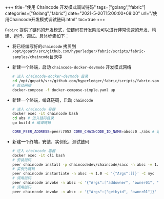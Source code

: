 +++
title="使用 Chaincode 开发模式调试链码"
tags=["golang","fabric"]
categories=["Golang","fabric"]
date="2021-5-20T15:00:00+08:00"
url="/使用Chaincode开发模式调试链码.html"
toc=true
+++
 

 `Fabirc` 提供了链码的开发模式，使链码在开发阶段可以进行非常快速的开发、构建、运行、调试。具体步骤如下：

- 将已经编写好的`chaincode` 拷贝到 `/opt/gopath/src/github.com/hyperledger/fabric/scripts/fabric-samples/chaincode`目录中

- 新建一个终端，启动 `chaincode-docker-devmode` 开发模式网络

  ```bash
  # 进入 chaincode-docker-devmode 目录
  cd /opt/gopath/src/github.com/hyperledger/fabric/scripts/fabric-samples/chaincode-docker-devmode
  # 启动网络
  docker-compose -f docker-compose-simple.yaml up
  ```

- 新建一个终端，编译链码，启动 `chaincode`

  ```bash
  # 进入 chaincode 容器
  docker exec -it chaincode bash
  cd abs # 进入链码目录
  go build # 编译链码
  
  CORE_PEER_ADDRESS=peer:7052 CORE_CHAINCODE_ID_NAME=absc:0 ./abs # 运行 chaincode
  ```

- 新建一个终端，安装，实例化，测试链码

  ```bash
  # 进入 chaincode 容器
  docker exec -it cli bash
  # 安装链码
  peer chaincode install -p chaincodedev/chaincode/sacc -n absc -v 1.0
  # 实例化链码
  peer chaincode instantiate -n absc -v 1.0 -c '{"Args":[]}' -C myc
  # 调用链码
  peer chaincode invoke -n absc -c '{"Args":["addowner", "owner01", "Owner","341412197607041122","1G1BL52P7TR115520"]}' -C myc
  # 调用链码
  peer chaincode invoke -n absc -c '{"Args":["getbyid", "owner01"]}' -C myc
  ```
